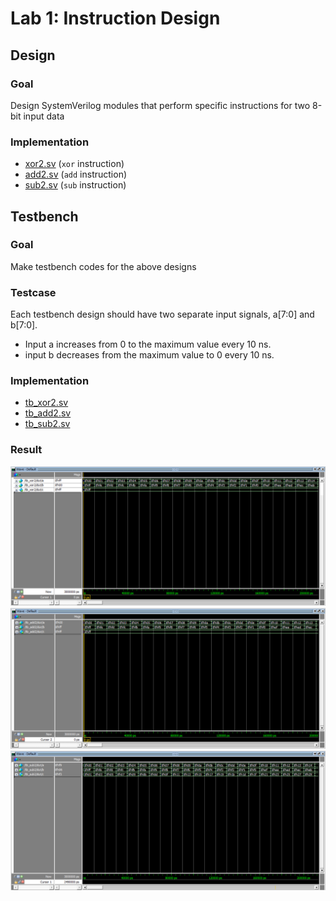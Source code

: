 # Lab 1: Instruction Design

## Design

### Goal

Design SystemVerilog modules that perform specific instructions for two 8-bit input data

### Implementation

- [xor2.sv](xor2.sv) (`xor` instruction)
- [add2.sv](add2.sv) (`add` instruction)
- [sub2.sv](sub2.sv) (`sub` instruction)

## Testbench

### Goal

Make testbench codes for the above designs

### Testcase

Each testbench design should have two separate
input signals, a[7:0] and b[7:0].

- Input a increases from 0 to the maximum value every 10 ns.
- input b decreases from the maximum value to 0 every 10 ns.

### Implementation

- [tb_xor2.sv](tb_xor2.sv)
- [tb_add2.sv](tb_add2.sv)
- [tb_sub2.sv](tb_sub2.sv)

### Result

![1.png](1.png)
![2.png](2.png)
![3.png](3.png)
